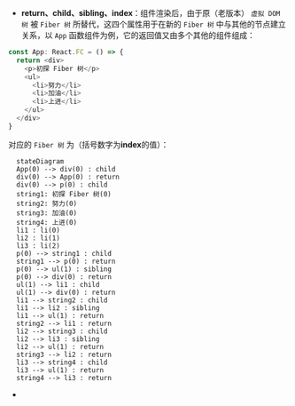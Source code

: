 - **return、child、sibling、index**：组件渲染后，由于原（老版本） `虚拟 DOM 树` 被 `Fiber 树` 所替代，这四个属性用于在新的 `Fiber 树` 中与其他的节点建立关系，以 `App` 函数组件为例，它的返回值又由多个其他的组件组成：
``` TypeScript
const App: React.FC = () => {
  return <div>
    <p>初探 Fiber 树</p>
    <ul>
      <li>努力</li>
      <li>加油</li>
      <li>上进</li>
    </ul>
  </div>
}
```
对应的 `Fiber 树` 为（括号数字为**index**的值）：
``` mermaid
  stateDiagram
  App(0) --> div(0) : child
  div(0) --> App(0) : return
  div(0) --> p(0) : child
  string1: 初探 Fiber 树(0)
  string2: 努力(0)
  string3: 加油(0)
  string4: 上进(0)
  li1 : li(0)
  li2 : li(1)
  li3 : li(2)
  p(0) --> string1 : child
  string1 --> p(0) : return
  p(0) --> ul(1) : sibling
  p(0) --> div(0) : return
  ul(1) --> li1 : child
  ul(1) --> div(0) : return
  li1 --> string2 : child
  li1 --> li2 : sibling
  li1 --> ul(1) : return
  string2 --> li1 : return
  li2 --> string3 : child
  li2 --> li3 : sibling
  li2 --> ul(1) : return
  string3 --> li2 : return
  li3 --> string4 : child
  li3 --> ul(1) : return
  string4 --> li3 : return
```
- 
